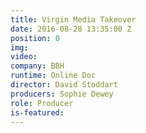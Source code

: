 ```yaml
---
title: Virgin Media Takeover
date: 2016-08-28 13:35:00 Z
position: 0
img: 
video: 
company: BBH
runtime: Online Doc
director: David Stoddart
producers: Sophie Dewey
role: Producer
is-featured: 
---
```


